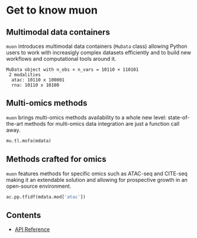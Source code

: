 # Get to know muon

## Multimodal data containers

`muon` introduces multimodal data containers (`MuData` class) allowing Python users to work with increasigly complex datasets efficiently and to build new workflows and computational tools around it.

```
MuData object with n_obs × n_vars = 10110 × 110101
 2 modalities
  atac: 10110 x 100001
  rna: 10110 x 10100
```

## Multi-omics methods

`muon` brings multi-omics methods availability to a whole new level: state-of-the-art methods for multi-omics data integration are just a function call away.

```py
mu.tl.mofa(mdata)
```

## Methods crafted for omics

`muon` features methods for specific omics such as ATAC-seq and CITE-seq making it an extendable solution and allowing for prospective growth in an open-source environment.

```py
ac.pp.tfidf(mdata.mod['atac'])
```

Contents
--------
* [API Reference](api/index.md)

